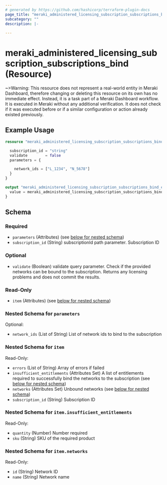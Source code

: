 ```yaml
---
# generated by https://github.com/hashicorp/terraform-plugin-docs
page_title: "meraki_administered_licensing_subscription_subscriptions_bind Resource - terraform-provider-meraki"
subcategory: ""
description: |-
  
---
```


# meraki_administered_licensing_subscription_subscriptions_bind (Resource)

~>Warning: This resource does not represent a real-world entity in Meraki Dashboard, therefore changing or deleting this resource on its own has no immediate effect. Instead, it is a task part of a Meraki Dashboard workflow. It is executed in Meraki without any additional verification. It does not check if it was executed before or if a similar configuration or action 
already existed previously.


## Example Usage

```terraform
resource "meraki_administered_licensing_subscription_subscriptions_bind" "example" {

  subscription_id = "string"
  validate        = false
  parameters = {

    network_ids = ["L_1234", "N_5678"]
  }
}

output "meraki_administered_licensing_subscription_subscriptions_bind_example" {
  value = meraki_administered_licensing_subscription_subscriptions_bind.example
}
```

<!-- schema generated by tfplugindocs -->
## Schema

### Required

- `parameters` (Attributes) (see [below for nested schema](#nestedatt--parameters))
- `subscription_id` (String) subscriptionId path parameter. Subscription ID

### Optional

- `validate` (Boolean) validate query parameter. Check if the provided networks can be bound to the subscription. Returns any licensing problems and does not commit the results.

### Read-Only

- `item` (Attributes) (see [below for nested schema](#nestedatt--item))

<a id="nestedatt--parameters"></a>
### Nested Schema for `parameters`

Optional:

- `network_ids` (List of String) List of network ids to bind to the subscription


<a id="nestedatt--item"></a>
### Nested Schema for `item`

Read-Only:

- `errors` (List of String) Array of errors if failed
- `insufficient_entitlements` (Attributes Set) A list of entitlements required to successfully bind the networks to the subscription (see [below for nested schema](#nestedatt--item--insufficient_entitlements))
- `networks` (Attributes Set) Unbound networks (see [below for nested schema](#nestedatt--item--networks))
- `subscription_id` (String) Subscription ID

<a id="nestedatt--item--insufficient_entitlements"></a>
### Nested Schema for `item.insufficient_entitlements`

Read-Only:

- `quantity` (Number) Number required
- `sku` (String) SKU of the required product


<a id="nestedatt--item--networks"></a>
### Nested Schema for `item.networks`

Read-Only:

- `id` (String) Network ID
- `name` (String) Network name
